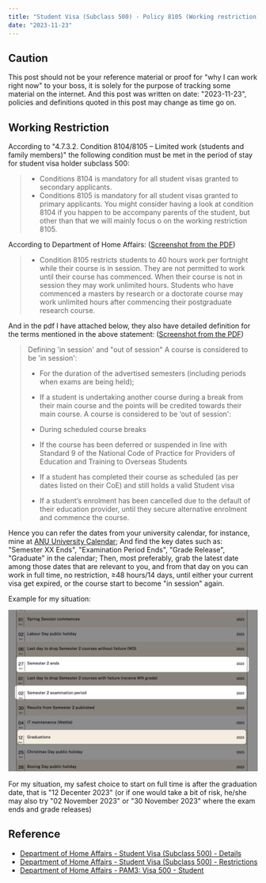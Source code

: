 ```yaml
---
title: "Student Visa (Subclass 500) - Policy 8105 (Working restriction)"
date: "2023-11-23"
---
```


## Caution

This post should not be your reference material or proof for "why I can work right now" to your boss, it is solely for the purpose of tracking some material on the internet. And this post was written on date: "2023-11-23", policies and definitions quoted in this post may change as time go on.


## Working Restriction

According to "4.7.3.2. Condition 8104/8105 – Limited work (students and family members)" the following condition must be met in the period of stay for student visa holder subclass 500:
> - Conditions 8104 is mandatory for all student visas granted to secondary applicants.
> - Conditions 8105 is mandatory for all student visas granted to primary applicants.
You might consider having a look at condition 8104 if you happen to be accompany parents of the student, but other than that we will mainly focus o on the working restriction 8105.

According to Department of Home Affairs: ([Screenshot from the PDF](2023.11.23%20-%20082220.jpg))

> - Condition 8105 restricts students to 40 hours work per fortnight while their course is in session. They are not permitted to work until their course has commenced. When their course is not in session they may work unlimited hours. Students who have commenced a masters by research or a doctorate course may work unlimited hours after commencing their postgraduate research course.

And in the pdf I have attached below, they also have detailed definition for the terms mentioned in the above statement: ([Screenshot from the PDF](2023.11.23%20-%20081849-0687975.jpg))

> Defining 'in session' and "out of session"
> A course is considered to be 'in session':
> -   For the duration of the advertised semesters (including periods when exams are being held);
> -   If a student is undertaking another course during a break from their main course and the points will be credited towards their main course. A course is considered to be ‘out of session':
>
> -   During scheduled course breaks
> -   If the course has been deferred or suspended in line with Standard 9 of the National Code of Practice for Providers of Education and Training to Overseas Students
> -   If a student has completed their course as scheduled (as per dates listed on their CoE) and still holds a valid Student visa
> -   If a student’s enrolment has been cancelled due to the default of their education provider, until they secure alternative enrolment and commence the course.

Hence you can refer the dates from your university calendar, for instance, mine at [ANU University Calendar](https://www.anu.edu.au/directories/university-calendar?year=2023); And find the key dates such as: "Semester XX Ends", "Examination Period Ends", "Grade Release", "Graduate" in the calendar; Then, most preferably, grab the latest date among those dates that are relevant to you, and from that day on you can work in full time, no restriction, ≥48 hours/14 days, until either your current visa get expired, or the course start to become "in session" again.

Example for my situation:

![image-20231123082511703](image-20231123082511703.png)

For my situation, my safest choice to start on full time is after the graduation date, that is "12 Decenter 2023" (or if one would take a bit of risk, he/she may also try "02 November 2023" or "30 November 2023" where the exam ends and grade releases)


## Reference
- [Department of Home Affairs - Student Visa (Subclass 500) - Details](https://immi.homeaffairs.gov.au/visas/getting-a-visa/-visa-listing/student-500)
- [Department of Home Affairs - Student Visa (Subclass 500) - Restrictions](https://immi.homeaffairs.gov.au/visas/already-have-a-visa/check-visa-details-and-conditions/see-your-visa-conditions?product=500#)
- [Department of Home Affairs - PAM3: Visa 500 - Student](https://www.homeaffairs.gov.au/foi/files/2020/fa-190900112-r1-document-1-released.PDF)



